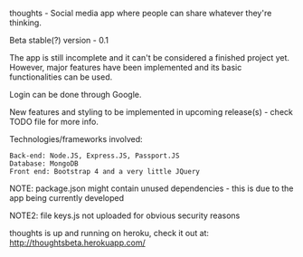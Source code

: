 thoughts - Social media app where people can share whatever they're thinking.

Beta stable(?) version - 0.1

The app is still incomplete and it can't be considered a finished project yet.
However, major features have been implemented and its basic functionalities can be used.

Login can be done through Google.

New features and styling to be implemented in upcoming release(s) - check TODO file for more info.

Technologies/frameworks involved:

    Back-end: Node.JS, Express.JS, Passport.JS
    Database: MongoDB
    Front end: Bootstrap 4 and a very little JQuery

NOTE: package.json might contain unused dependencies - this is due to the app being currently developed

NOTE2: file keys.js not uploaded for obvious security reasons

thoughts is up and running on heroku, check it out at: http://thoughtsbeta.herokuapp.com/


    
